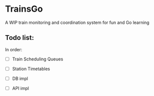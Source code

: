 # TrainsGo

A WIP train monitoring and coordination system for fun and Go learning

## Todo list:

In order:

- [ ] Train Scheduling Queues
- [ ] Station Timetables
- [ ] DB impl
- [ ] API impl

